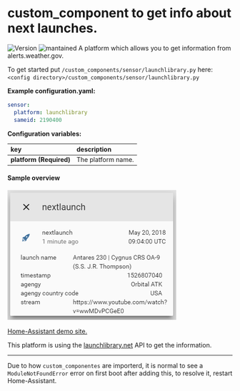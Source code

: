 # custom_component to get info about next launches.
  
![Version](https://img.shields.io/badge/version-1.0.1-green.svg?style=for-the-badge) ![mantained](https://img.shields.io/maintenance/yes/2018.svg?style=for-the-badge) A platform which allows you to get information from alerts.weather.gov. 
  
To get started put `/custom_components/sensor/launchlibrary.py` here:  
`<config directory>/custom_components/sensor/launchlibrary.py`  
  
**Example configuration.yaml:**
```yaml
sensor:
  platform: launchlibrary
  sameid: 2190400
```
**Configuration variables:**  
  
key | description  
:--- | :---  
**platform (Required)** | The platform name.  
  
#### Sample overview
![Sample overview](overview.png)
  
[Home-Assistant demo site.](https://ha-test-launchlibrary.halfdecent.io)
  
  
This platform is using the [launchlibrary.net](http://launchlibrary.net/) API to get the information.  
***
Due to how `custom_componentes` are importerd, it is normal to see a `ModuleNotFoundError` error on first boot after adding this, to resolve it, restart Home-Assistant.
